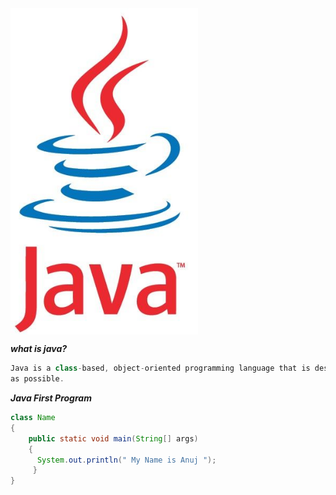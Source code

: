 
<img align="center" src="https://github.com/Anujbhai-1997/Java/blob/main/README/update..jpg" width=300 heigth=200/>















***what is java?***
```java
Java is a class-based, object-oriented programming language that is designed to have as few implementation dependencies 
as possible.
```


***Java First Program***
```java
class Name
{
    public static void main(String[] args)
    {
      System.out.println(" My Name is Anuj ");
     }
}
```

     
    



